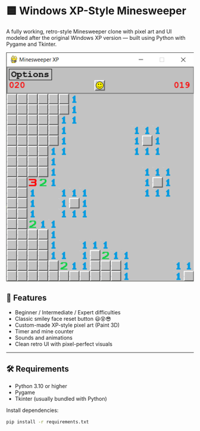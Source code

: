 # 🟦 Windows XP-Style Minesweeper

A fully working, retro-style Minesweeper clone with pixel art and UI modeled after the original Windows XP version — built using Python with Pygame and Tkinter.

![screenshot](assets/screenshot.png)

## 🎯 Features

- Beginner / Intermediate / Expert difficulties
- Classic smiley face reset button 😃😵😎
- Custom-made XP-style pixel art (Paint 3D)
- Timer and mine counter
- Sounds and animations
- Clean retro UI with pixel-perfect visuals

---

## 🛠️ Requirements

- Python 3.10 or higher
- Pygame  
- Tkinter (usually bundled with Python)

Install dependencies:

```bash
pip install -r requirements.txt
